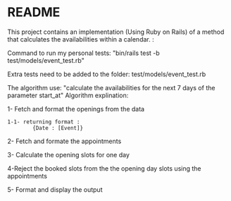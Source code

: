 # README

This project contains an implementation (Using Ruby on Rails) of a method that calculates the availabilities within a calendar. :


Command to run my personal tests: "bin/rails test -b test/models/event_test.rb"

Extra tests need to be added to the folder: test/models/event_test.rb

The algorithm use: "calculate the availabilities for the next 7 days of the parameter start_at"
Algorithm explination:


  1- Fetch and format the openings from the data

    1-1- returning format :
            {Date : [Event]}

  2- Fetch and formate the appointments

  3- Calculate the opening slots for one day

  4-Reject the booked slots from the the opening day slots using the appointments

  5- Format and display the output